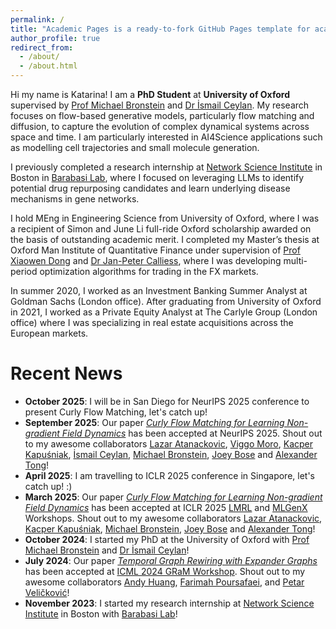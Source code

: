 ```yaml
---
permalink: /
title: "Academic Pages is a ready-to-fork GitHub Pages template for academic personal websites"
author_profile: true
redirect_from: 
  - /about/
  - /about.html
---
```


Hi my name is Katarina! I am a **PhD Student** at **University of Oxford** supervised by [Prof Michael Bronstein](https://www.cs.ox.ac.uk/people/michael.bronstein/) and [Dr İsmail Ceylan](https://www.cs.ox.ac.uk/people/ismaililkan.ceylan/). My research focuses on flow-based generative models, particularly flow matching and diffusion, to capture the evolution of complex dynamical systems across space and time. I am particularly interested in AI4Science applications such as modelling cell trajectories and small molecule generation.

I previously completed a research internship at [Network Science Institute](https://www.networkscienceinstitute.org) in Boston in [Barabasi Lab](https://barabasi.com/science), where I focused on leveraging LLMs to identify potential drug repurposing candidates and learn underlying disease mechanisms in gene networks.

I hold MEng in Engineering Science from University of Oxford, where I was a recipient of Simon and June Li full-ride Oxford scholarship awarded on the basis of outstanding academic merit. I completed my Master’s thesis at Oxford Man Institute of Quantitative Finance under supervision of [Prof Xiaowen Dong](https://web.media.mit.edu/~xdong/) and [Dr Jan-Peter Calliess](https://www.robots.ox.ac.uk/~jan/), where I was developing multi-period optimization algorithms for trading in the FX markets.

In summer 2020, I worked as an Investment Banking Summer Analyst at Goldman Sachs (London office). After graduating from University of Oxford in 2021, I worked as a Private Equity Analyst at The Carlyle Group (London office) where I was specializing in real estate acquisitions across the European markets. 

Recent News
======
- **October 2025**: I will be in San Diego for NeurIPS 2025 conference to present Curly Flow Matching, let's catch up! 
- **September 2025**: Our paper [_Curly Flow Matching for Learning Non-gradient Field Dynamics_](https://arxiv.org/abs/2510.26645) has been accepted at NeurIPS 2025. Shout out to my awesome collaborators [Lazar Atanackovic](https://lazaratan.github.io), [Viggo Moro](https://www.linkedin.com/in/viggo-moro/), [Kacper Kapuśniak](https://x.com/KKapusniak1), [İsmail Ceylan](https://www.cs.ox.ac.uk/people/ismaililkan.ceylan/), [Michael Bronstein](https://www.cs.ox.ac.uk/people/michael.bronstein/), [Joey Bose](https://joeybose.github.io) and [Alexander Tong](https://www.alextong.net)!
- **April 2025**: I am travelling to ICLR 2025 conference in Singapore, let's catch up! :)
- **March 2025**: Our paper [_Curly Flow Matching for Learning Non-gradient Field Dynamics_](https://openreview.net/pdf?id=Cv84fXtQPJ) has been accepted at ICLR 2025 [LMRL](https://www.lmrl.org) and [MLGenX](https://mlgenx.github.io) Workshops. Shout out to my awesome collaborators [Lazar Atanackovic](https://lazaratan.github.io), [Kacper Kapuśniak](https://x.com/KKapusniak1), [Michael Bronstein](https://www.cs.ox.ac.uk/people/michael.bronstein/), [Joey Bose](https://joeybose.github.io) and [Alexander Tong](https://www.alextong.net)!
- **October 2024**: I started my PhD at the University of Oxford with [Prof Michael Bronstein](https://www.cs.ox.ac.uk/people/michael.bronstein/) and [Dr İsmail Ceylan](https://www.cs.ox.ac.uk/people/ismaililkan.ceylan/)!
- **July 2024**: Our paper [_Temporal Graph Rewiring with Expander Graphs_](https://arxiv.org/abs/2406.02362) has been accepted at [ICML 2024 GRaM Workshop](https://gram-workshop.github.io). Shout out to my awesome collaborators [Andy Huang](https://shenyanghuang.github.io), [Farimah Poursafaei](https://fpour.github.io), and [Petar Veličković](https://petar-v.com)!
- **November 2023**: I started my research internship at [Network Science Institute](https://www.networkscienceinstitute.org) in Boston with [Barabasi Lab](https://barabasi.com/science)!
